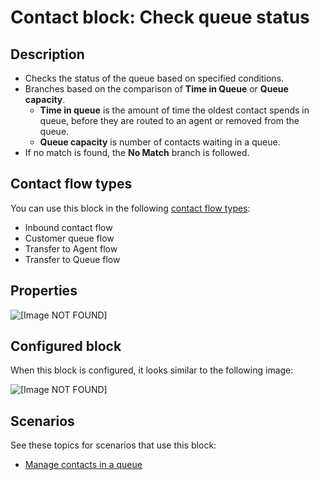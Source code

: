 # Contact block: Check queue status<a name="check-queue-status"></a>

## Description<a name="check-queue-status-description"></a>
+ Checks the status of the queue based on specified conditions\.
+ Branches based on the comparison of **Time in Queue** or **Queue capacity**\. 
  + **Time in queue** is the amount of time the oldest contact spends in queue, before they are routed to an agent or removed from the queue\.
  + **Queue capacity** is number of contacts waiting in a queue\.
+ If no match is found, the **No Match** branch is followed\.

## Contact flow types<a name="check-queue-status-types"></a>

You can use this block in the following [contact flow types](create-contact-flow.md#contact-flow-types):
+ Inbound contact flow
+ Customer queue flow
+ Transfer to Agent flow
+ Transfer to Queue flow

## Properties<a name="check-queue-status-properties"></a>

![\[Image NOT FOUND\]](http://docs.aws.amazon.com/connect/latest/adminguide/images/check-queue-status-properties.png)

## Configured block<a name="check-queue-status-configured"></a>

When this block is configured, it looks similar to the following image:

![\[Image NOT FOUND\]](http://docs.aws.amazon.com/connect/latest/adminguide/images/check-queue-status-configured.png)

## Scenarios<a name="check-queue-status-scenarios"></a>

See these topics for scenarios that use this block:
+ [Manage contacts in a queue](queue-to-queue-transfer.md)
